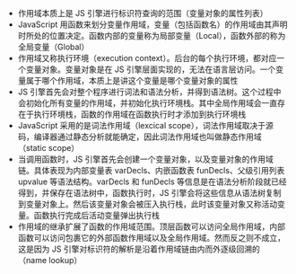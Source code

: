 - 作用域本质上是 JS 引擎进行标识符查询的范围（变量对象的属性列表）
- JavaScript 用函数来划分变量作用域，变量（包括函数名）的作用域由其声明时所处的位置决定。函数内部的变量称为局部变量（Local），函数外部的称为全局变量（Global）
- 作用域又称执行环境（execution context）。后台的每个执行环境，都对应一个变量对象。变量对象是在 JS 引擎层面实现的，无法在语言层访问。一个变量属于哪个作用域，本质上是讲这个变量是哪个变量对象的属性
- JS 引擎首先会对整个程序进行词法和语法分析，并得到语法树。这个过程中会初始化所有变量的作用域，并初始化执行环境栈。其中全局作用域会一直存在于执行环境栈，函数的作用域在函数执行时才添加到执行环境栈
- JavaScript 采用的是词法作用域（lexcical scope），词法作用域取决于源码，编译器通过静态分析就能确定，因此词法作用域也叫做静态作用域（static scope）
- 当调用函数时，JS 引擎首先会创建一个变量对象，以及变量对象的作用域链。具体表现为内部变量表 varDecls、内嵌函数表 funDecls、父级引用列表 upvalue 等语法结构。varDecls 和 funDecls 等信息是在语法分析阶段就已经得到，并保存在语法树中，函数执行时，JS 引擎会将这些信息从语法树复制到变量对象上。然后该变量对象会被压入执行栈，此时该变量对象又称活动变量。函数执行完成后活动变量弹出执行栈
- 作用域的继承扩展了函数的作用域范围。顶层函数可以访问全局作用域，内部函数可以访问包裹它的外部函数作用域以及全局作用域。然而反之则不成立，这是因为 JS 引擎对标识符的解析是沿着作用域链由内而外逐级回溯的（name lookup）